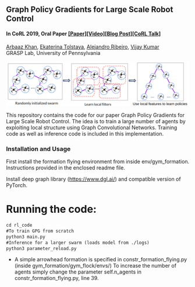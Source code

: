 ## Graph Policy Gradients for Large Scale Robot Control
#### In CoRL 2019, Oral Paper [[Paper]](https://arxiv.org/pdf/1907.03822.pdf)[[Video]](https://www.youtube.com/watch?v=RefiX9UCCw8)[[Blog Post]](https://devmesh.intel.com/projects/graph-policy-gradients-for-large-scale-robot-control)[[CoRL Talk]](https://youtu.be/b7StSnt85S4?t=8604)

[Arbaaz Khan](https://www.seas.upenn.edu/~arbaazk/), [Ekaterina Tolstaya](https://katetolstaya.github.io/), [Alejandro Ribeiro](https://alliance.seas.upenn.edu/~aribeiro/wiki/), [Vijay Kumar](https://www.kumarrobotics.org/dr-vijay-kumar/)<br/>
GRASP Lab, University of Pennsylvania <br/>

<img src="rl_code/results/gpg.png">  

This repository contains the code for our paper  Graph Policy Gradients for Large Scale Robot Control. The idea is to train a large number of agents by exploiting local structure using Graph Convolutional Networks. Training code as well as inference code is included in this implementation. 



### Installation and Usage
  First install the formation flying environment from inside env/gym_formation. Instructions provided in the enclosed readme file.
  
  Install deep graph library (https://www.dgl.ai/) and compatible version of PyTorch.

  # Running the code:
  ```Shell
  cd rl_code
  #To train GPG from scratch
  python3 main.py 
  #Inference for a larger swarm (loads model from ./logs)
  python3 parameter_reload.py 
```
- A simple arrowhead formation is specified in constr_formation_flying.py (inside gym_formation/gym_flock/envs/)
To increase the number of agents simply change the parameter self.n_agents in constr_formation_flying.py, line 39.

  